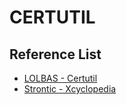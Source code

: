 # CERTUTIL

## Reference List
- [LOLBAS - Certutil](https://lolbas-project.github.io/lolbas/Binaries/Certutil/)
- [Strontic - Xcyclopedia](https://strontic.github.io/xcyclopedia/library/certutil.exe-09A8A29BAA3A451713FD3D07943B4A43.html)